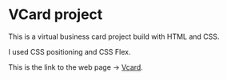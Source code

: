 # VCard project

This is a virtual business card project build with HTML and CSS.

I used CSS positioning and CSS Flex.

This is the link to the web page -> [Vcard](https://yannick2019.github.io/VCard/).